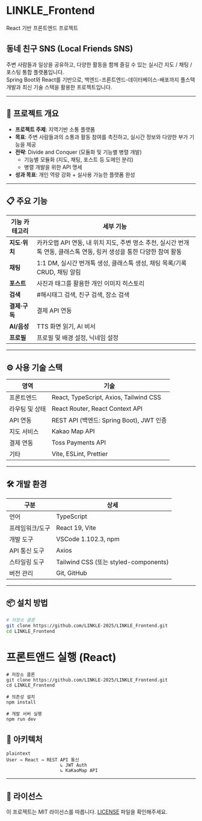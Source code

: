 # LINKLE_Frontend
React 기반 프론트엔드 프로젝트


## 동네 친구 SNS (Local Friends SNS)

주변 사람들과 일상을 공유하고, 다양한 활동을 함께 즐길 수 있는 실시간 지도 / 채팅 / 포스팅 통합 플랫폼입니다.  
Spring Boot와 React를 기반으로, 백엔드-프론트엔드-데이터베이스-배포까지 풀스택 개발과 최신 기술 스택을 활용한 프로젝트입니다.

---

## 📌 프로젝트 개요

- **프로젝트 주제**: 지역기반 소통 플랫폼
- **목표**: 주변 사람들과의 소통과 활동 참여를 촉진하고, 실시간 정보와 다양한 부가 기능을 제공
- **전략**: Divide and Conquer (모듈화 및 기능별 병렬 개발)
  - 기능별 모듈화 (지도, 채팅, 포스트 등 도메인 분리)
  - 병렬 개발을 위한 API 명세
- **성과 목표**: 개인 역량 강화 + 실사용 가능한 플랫폼 완성

---

## 📋 주요 기능

| 기능 카테고리   | 세부 기능                                                                    |
|-----------|--------------------------------------------------------------------------|
| **지도·위치** | 카카오맵 API 연동, 내 위치 지도, 주변 명소 추천, 실시간 번개톡 연동, 클래스톡 연동, 링커 생성을 통한 다양한 참여 활동 |
| **채팅**    | 1:1 DM, 실시간 번개톡 생성, 클래스톡 생성, 채팅 목록/기록 CRUD, 채팅 알림                        |
| **포스트**   | 사진과 태그를 활용한 개인 이미지 히스토리                                                  |
| **검색**    | #해시태그 검색, 친구 검색, 장소 검색                                                   |
| **결제·구독** | 결제 API 연동                                                                |
| **AI/음성** | TTS 화면 읽기, AI 비서                                                         |
| **프로필**   | 프로필 및 배경 설정, 닉네임 설정                                                      |

---


## ⚙ 사용 기술 스택
| 영역        | 기술                                      |
|-------------|-------------------------------------------|
| 프론트엔드   | React, TypeScript, Axios, Tailwind CSS    |
| 라우팅 및 상태 | React Router, React Context API            |
| API 연동    | REST API (백엔드: Spring Boot), JWT 인증 |
| 지도 서비스  | Kakao Map API                             |
| 결제 연동    | Toss Payments API                         |
| 기타        | Vite, ESLint, Prettier                    |

---

## 🛠 개발 환경

| 구분            | 상세                                  |
|----------------|-------------------------------------|
| 언어           | TypeScript                          |
| 프레임워크/도구 | React 19, Vite                      |
| 개발 도구       | VSCode 1.102.3, npm                 |
| API 통신 도구    | Axios                               |
| 스타일링 도구    | Tailwind CSS (또는 styled-components) |
| 버전 관리       | Git, GitHub                          |

---

## 📦 설치 방법

```bash
# 저장소 클론
git clone https://github.com/LINKLE-2025/LINKLE_Frontend.git
cd LINKLE_Frontend
```

# 프론트앤드 실행 (React)
```
# 저장소 클론
git clone https://github.com/LINKLE-2025/LINKLE_Frontend.git
cd LINKLE_Frontend

# 의존성 설치
npm install

# 개발 서버 실행
npm run dev
```

## 🧱 아키텍처
```
plaintext
User → React → REST API 통신
                    ↳ JWT Auth
                    ↳ KaKaoMap API
```
---
## 🪪 라이선스
이 프로젝트는 MIT 라이선스를 따릅니다. [LICENSE](./LICENSE) 파일을 확인해주세요.


